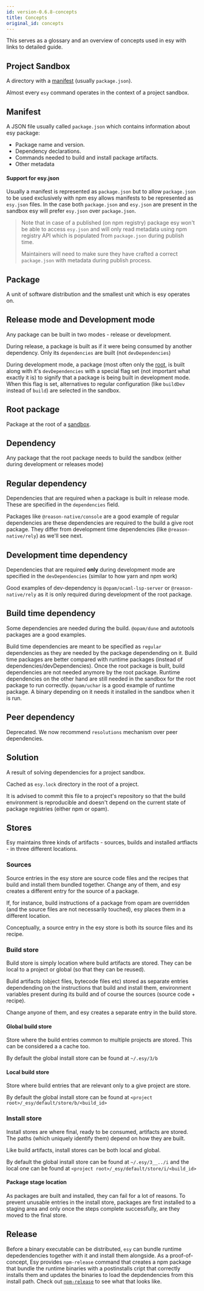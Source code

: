 ```yaml
---
id: version-0.6.8-concepts
title: Concepts
original_id: concepts
---
```


This serves as a glossary and an overview of concepts used in esy with links to
detailed guide.

## Project Sandbox

A directory with a [manifest](#manifest) (usually `package.json`).

Almost every `esy` command operates in the context of a project sandbox.

## Manifest

A JSON file usually called `package.json` which contains information about esy
package:

- Package name and version.
- Dependency declarations.
- Commands needed to build and install package artifacts.
- Other metadata

#### Support for esy.json

Usually a manifest is represented as `package.json` but to allow `package.json`
to be used exclusively with npm esy allows manifests to be represented as
`esy.json` files. In the case both `package.json` and `esy.json` are present in
the sandbox esy will prefer `esy.json` over `package.json`.

> Note that in case of a published (on npm registry) package esy won't be able
> to access `esy.json` and will only read metadata using npm registry API which
> is populated from `package.json` during publish time.
>
> Maintainers will need to make sure they have crafted a correct `package.json`
> with metadata during publish process.

## Package

A unit of software distribution and the smallest unit which is esy operates on.

## Release mode and Development mode

Any package can be built in two modes - release or development.

During release, a package is built as if it were being consumed by another dependency. Only its `dependencies` are built (not `devDependencies`)

During development mode, a package (most often only the [root](#root-package), is built along with it's `devDependencies` with a special flag set (not important what exactly it is) to signify that a package is being built in development mode. When this flag is set, alternatives to regular configuration (like `buildDev` instead of `build`) are selected in the sandbox.

## Root package

Package at the root of a [sandbox](#sandbox).

## Dependency

Any package that the root package needs to build the sandbox (either during development or releases mode)

## Regular dependency
Dependencies that are required when a package is built in release mode. These are specified in the `dependencies` field.

Packages like `@reason-native/console` are a good example of regular dependencies are these dependencies are required to the build a give root package. They differ from development time dependencies (like `@reason-native/rely`) as we'll see next.


## Development time dependency
Dependencies that are required **only** during development mode are specified in the `devDependencies` (similar to how yarn and npm work)

Good examples of dev-dependency is `@opam/ocaml-lsp-server` or `@reason-native/rely` as it is only required during development of the root package.

## Build time dependency
Some dependencies are needed during the build. `@opam/dune` and autotools packages are a good examples.

Build time dependencies are meant to be specified as `regular` dependencies as they are needed by the package dependending on it. Build time packages are better compared with runtime packages (instead of dependencies/devDependencies). Once the root package is built, build dependencies are not needed anymore by the root package. Runtime dependencies on the other hand are still needed in the sandbox for the root package to run correctly. `@opam/uchar` is a good example of runtime package. A binary depending on it needs it installed in the sandbox when it is run.

## Peer dependency
Deprecated. We now recommend `resolutions` mechanism over peer dependencies.

## Solution

A result of solving dependencies for a project sandbox.

Cached as `esy.lock` directory in the root of a project.

It is advised to commit this file to a project's repository so that the build
environment is reproducible and doesn't depend on the current state of package
registries (either npm or opam).

## Stores 

Esy maintains three kinds of artifacts - sources, builds and installed artfiacts - in three different locations.

### Sources

Source entries in the esy store are source code files and the recipes that build and install them bundled together. Change any of them, and esy creates a different entry for the source of a package.

If, for instance, build instructions of a package from opam are overridden (and the source files are not necessarily touched), esy places them in a different location.

Conceptually, a source entry in the esy store is both its source files and its recipe.

### Build store

Build store is simply location where build artifacts are stored. They can be local to a project or global (so that they can be reused).

Build artifacts (object files, bytecode files etc) stored as separate entries dependending on the instructions that build and install them, environment variables present during its build and of course the sources (source code + recipe).

Change anyone of them, and esy creates a separate entry in the build store.

#### Global build store

Store where the build entries common to multiple projects are stored. This can be considered a a cache too.

By default the global install store can be found at `~/.esy/3/b`

#### Local build store

Store where build entries that are relevant only to a give project are store.

By default the global install store can be found at `<project root>/_esy/default/store/b/<build_id>`

### Install store

Install stores are where final, ready to be consumed, artifacts are stored. The paths (which uniquely identify them) depend on how they are built.

Like build artifacts, install stores can be both local and global.

By default the global install store can be found at `~/.esy/3__../i` and the local one can be found at `<project root>/_esy/default/store/i/<build_id>`

#### Package stage location

As packages are built and installed, they can fail for a lot of reasons. To prevent unusable entries in the install store, packages are first installed to a staging area and only once the steps complete successfully, are they moved to the final store.

## Release

Before a binary executable can be distributed, `esy` can bundle runtime depedendencies together with it and install them alongside. As a proof-of-concept, Esy provides `npm-release` command that creates a npm package that bundle the runtime binaries with a postinstalls cript that correctly installs them and updates the binaries to load the depdendencies from this install path. Check out [`npm-release`](./commands.md#esy-npm-release) to see what that looks like.
